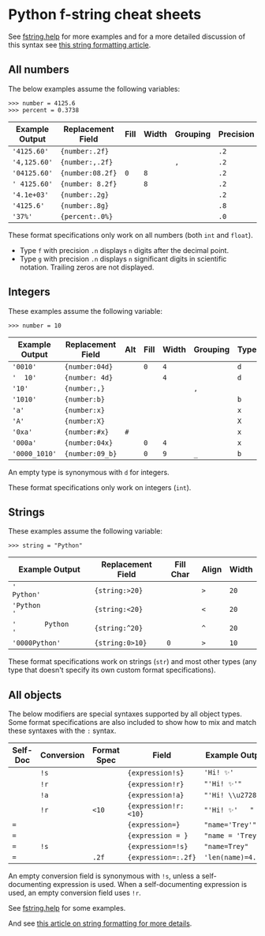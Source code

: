 # Python f-string cheat sheets

See [fstring.help](https://fstring.help/) for more examples and for a more detailed discussion of this syntax see [this string formatting article](https://www.pythonmorsels.com/string-formatting/).

## All numbers

The below examples assume the following variables:

    >>> number = 4125.6
    >>> percent = 0.3738

| Example Output | Replacement Field  | Fill | Width | Grouping | Precision | Type |
|----------------|--------------------|------|-------|----------|-----------|------|
| `'4125.60'`    | `{number:.2f}`     |      |       |          | `.2`      | `f`  |
| `'4,125.60'`   | `{number:,.2f}`    |      |       | `,`      | `.2`      | `f`  |
| `'04125.60'`   | `{number:08.2f}`   | `0`  | `8`   |          | `.2`      | `f`  |
| `' 4125.60'`   | `{number: 8.2f}`   | ` `  | `8`   |          | `.2`      | `f`  |
| `'4.1e+03'`    | `{number:.2g}`     |      |       |          | `.2`      | `g`  |
| `'4125.6'`     | `{number:.8g}`     |      |       |          | `.8`      | `g`  |
| `'37%'`        | `{percent:.0%}`    |      |       |          | `.0`      | `%`  |

These format specifications only work on all numbers (both `int` and `float`).

- Type `f` with precision `.n` displays `n` digits after the decimal point.
- Type `g` with precision `.n` displays `n` significant digits in scientific notation. Trailing zeros are not displayed.


## Integers

These examples assume the following variable:

    >>> number = 10

| Example Output | Replacement Field | Alt | Fill | Width | Grouping | Type |
|----------------|-------------------|-----|------|-------|----------|------|
| `'0010'`       | `{number:04d}`    |     | `0`  | `4`   |          | `d`  |
| `'  10'`       | `{number: 4d}`    |     | ` `  | `4`   |          | `d`  |
| `'10'`         | `{number:,}`      |     |      |       | `,`      |      |
| `'1010'`       | `{number:b}`      |     |      |       |          | `b`  |
| `'a'`          | `{number:x}`      |     |      |       |          | `x`  |
| `'A'`          | `{number:X}`      |     |      |       |          | `X`  |
| `'0xa'`        | `{number:#x}`     | `#` |      |       |          | `x`  |
| `'000a'`       | `{number:04x}`    |     | `0`  | `4`   |          | `x`  |
| `'0000_1010'`  | `{number:09_b}`   |     | `0`  | `9`   | `_`      | `b`  |

An empty type is synonymous with `d` for integers.

These format specifications only work on integers (`int`).


## Strings

These examples assume the following variable:

    >>> string = "Python"


| Example Output           | Replacement Field | Fill Char | Align | Width |
|--------------------------|-------------------|-----------|-------|-------|
| `'              Python'` | `{string:>20}`    |           | `>`   | `20`  |
| `'Python              '` | `{string:<20}`    |           | `<`   | `20`  |
| `'       Python       '` | `{string:^20}`    |           | `^`   | `20`  |
| `'0000Python'`           | `{string:0>10}`   | `0`       | `>`   | `10`  |

These format specifications work on strings (`str`) and most other types (any type that doesn't specify its own custom format specifications).


## All objects

The below modifiers are special syntaxes supported by all object types.
Some format specifications are also included to show how to mix and match these syntaxes with the `:` syntax.

| Self-Doc | Conversion | Format Spec | Field                | Example Output     |
|----------|------------|-------------|----------------------|--------------------|
|          | `!s`       |             | `{expression!s}`     | `'Hi! ✨'`         |
|          | `!r`       |             | `{expression!r}`     | `"'Hi! ✨'"`       |
|          | `!a`       |             | `{expression!a}`     | `"'Hi! \\u2728'"`  |
|          | `!r`       | `<10`       | `{expression!r:<10}` | `"'Hi! ✨'   "`    |
| `=`      |            |             | `{expression=}`      | `"name='Trey'"`    |
| `=`      |            |             | `{expression = }`    | `"name = 'Trey'"`  |
| `=`      | `!s`       |             | `{expression=!s}`    | `"name=Trey"`      |
| `=`      |            | `.2f`       | `{expression=:.2f}`  | `'len(name)=4.00'` |

An empty conversion field is synonymous with `!s`, unless a self-documenting expression is used.
When a self-documenting expression is used, an empty conversion field uses `!r`.

See [fstring.help](https://fstring.help/) for some examples.

And see [this article on string formatting for more details](https://www.pythonmorsels.com/string-formatting/). 
